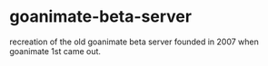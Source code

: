 # goanimate-beta-server
recreation of the old goanimate beta server founded in 2007 when goanimate 1st came out.
